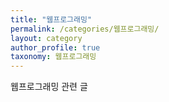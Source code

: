 ```yaml
---
title: "웹프로그래밍"
permalink: /categories/웹프로그래밍/
layout: category
author_profile: true
taxonomy: 웹프로그래밍
---
```


웹프로그래밍 관련 글